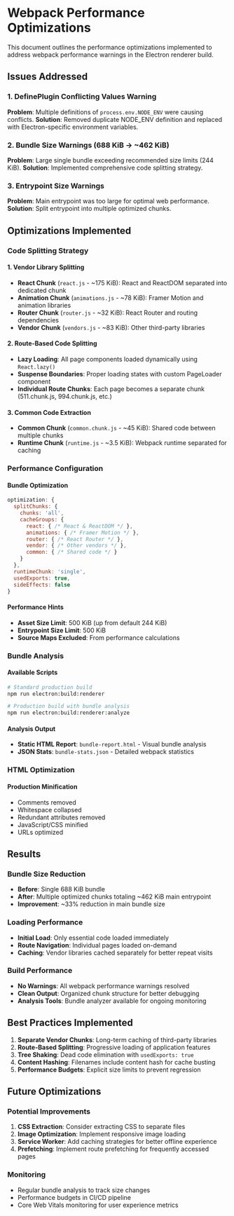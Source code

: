 # Webpack Performance Optimizations

This document outlines the performance optimizations implemented to address webpack performance warnings in the Electron renderer build.

## Issues Addressed

### 1. DefinePlugin Conflicting Values Warning
**Problem**: Multiple definitions of `process.env.NODE_ENV` were causing conflicts.
**Solution**: Removed duplicate NODE_ENV definition and replaced with Electron-specific environment variables.

### 2. Bundle Size Warnings (688 KiB → ~462 KiB)
**Problem**: Large single bundle exceeding recommended size limits (244 KiB).
**Solution**: Implemented comprehensive code splitting strategy.

### 3. Entrypoint Size Warnings
**Problem**: Main entrypoint was too large for optimal web performance.
**Solution**: Split entrypoint into multiple optimized chunks.

## Optimizations Implemented

### Code Splitting Strategy

#### 1. Vendor Library Splitting
- **React Chunk** (`react.js` - ~175 KiB): React and ReactDOM separated into dedicated chunk
- **Animation Chunk** (`animations.js` - ~78 KiB): Framer Motion and animation libraries
- **Router Chunk** (`router.js` - ~32 KiB): React Router and routing dependencies
- **Vendor Chunk** (`vendors.js` - ~83 KiB): Other third-party libraries

#### 2. Route-Based Code Splitting
- **Lazy Loading**: All page components loaded dynamically using `React.lazy()`
- **Suspense Boundaries**: Proper loading states with custom PageLoader component
- **Individual Route Chunks**: Each page becomes a separate chunk (511.chunk.js, 994.chunk.js, etc.)

#### 3. Common Code Extraction
- **Common Chunk** (`common.chunk.js` - ~45 KiB): Shared code between multiple chunks
- **Runtime Chunk** (`runtime.js` - ~3.5 KiB): Webpack runtime separated for caching

### Performance Configuration

#### Bundle Optimization
```javascript
optimization: {
  splitChunks: {
    chunks: 'all',
    cacheGroups: {
      react: { /* React & ReactDOM */ },
      animations: { /* Framer Motion */ },
      router: { /* React Router */ },
      vendor: { /* Other vendors */ },
      common: { /* Shared code */ }
    }
  },
  runtimeChunk: 'single',
  usedExports: true,
  sideEffects: false
}
```

#### Performance Hints
- **Asset Size Limit**: 500 KiB (up from default 244 KiB)
- **Entrypoint Size Limit**: 500 KiB
- **Source Maps Excluded**: From performance calculations

### Bundle Analysis

#### Available Scripts
```bash
# Standard production build
npm run electron:build:renderer

# Production build with bundle analysis
npm run electron:build:renderer:analyze
```

#### Analysis Output
- **Static HTML Report**: `bundle-report.html` - Visual bundle analysis
- **JSON Stats**: `bundle-stats.json` - Detailed webpack statistics

### HTML Optimization

#### Production Minification
- Comments removed
- Whitespace collapsed  
- Redundant attributes removed
- JavaScript/CSS minified
- URLs optimized

## Results

### Bundle Size Reduction
- **Before**: Single 688 KiB bundle
- **After**: Multiple optimized chunks totaling ~462 KiB main entrypoint
- **Improvement**: ~33% reduction in main bundle size

### Loading Performance
- **Initial Load**: Only essential code loaded immediately
- **Route Navigation**: Individual pages loaded on-demand
- **Caching**: Vendor libraries cached separately for better repeat visits

### Build Performance
- **No Warnings**: All webpack performance warnings resolved
- **Clean Output**: Organized chunk structure for better debugging
- **Analysis Tools**: Bundle analyzer available for ongoing monitoring

## Best Practices Implemented

1. **Separate Vendor Chunks**: Long-term caching of third-party libraries
2. **Route-Based Splitting**: Progressive loading of application features
3. **Tree Shaking**: Dead code elimination with `usedExports: true`
4. **Content Hashing**: Filenames include content hash for cache busting
5. **Performance Budgets**: Explicit size limits to prevent regression

## Future Optimizations

### Potential Improvements
1. **CSS Extraction**: Consider extracting CSS to separate files
2. **Image Optimization**: Implement responsive image loading
3. **Service Worker**: Add caching strategies for better offline experience
4. **Prefetching**: Implement route prefetching for frequently accessed pages

### Monitoring
- Regular bundle analysis to track size changes
- Performance budgets in CI/CD pipeline
- Core Web Vitals monitoring for user experience metrics